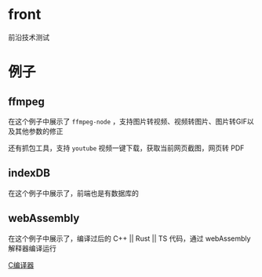 # front

前沿技术测试

# 例子

## ffmpeg

在这个例子中展示了 `ffmpeg-node` ，支持图片转视频、视频转图片、图片转GIF以及其他参数的修正

还有抓包工具，支持 `youtube` 视频一键下载，获取当前网页截图，网页转 PDF

## indexDB

在这个例子中展示了，前端也是有数据库的

## webAssembly

在这个例子中展示了，编译过后的 C++ || Rust || TS 代码，通过 webAssembly 解释器编译运行

[C编译器](https://wasdk.github.io/WasmFiddle/)
